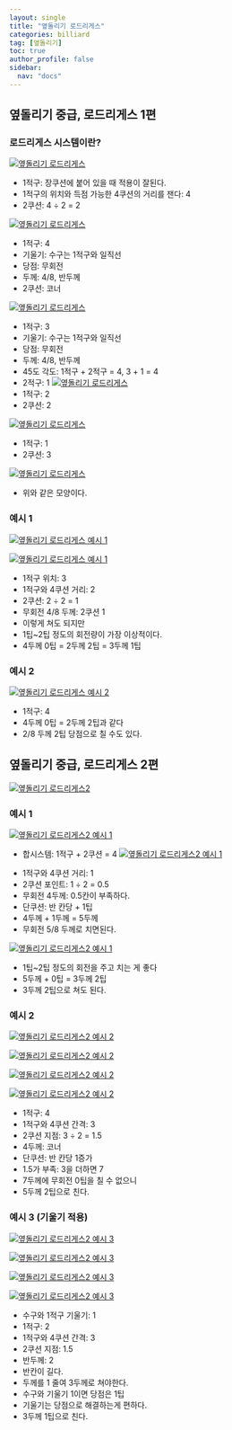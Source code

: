 ```yaml
---
layout: single
title: "옆돌리기 로드리게스"
categories: billiard
tag: [옆돌리기] 
toc: true
author_profile: false
sidebar:
  nav: "docs"
---
```


## 옆돌리기 중급, 로드리게스 1편

### 로드리게스 시스템이란? 
[![옆돌리기 로드리게스](/images/옆돌리기_로드리게스_1.png)](/images/옆돌리기_로드리게스_1.png)
- 1적구: 장쿠션에 붙어 있을 때 적용이 잘된다.
- 1적구의 위치와 득점 가능한 4쿠션의 거리를 잰다: 4
- 2쿠션: 4 ÷ 2 = 2

[![옆돌리기 로드리게스](/images/옆돌리기_로드리게스_2.png)](/images/옆돌리기_로드리게스_2.png)
- 1적구: 4
- 기울기: 수구는 1적구와 일직선
- 당점: 무회전
- 두께: 4/8, 반두께
- 2쿠션: 코너

[![옆돌리기 로드리게스](/images/옆돌리기_로드리게스_3.png)](/images/옆돌리기_로드리게스_3.png)
- 1적구: 3
- 기울기: 수구는 1적구와 일직선
- 당점: 무회전
- 두께: 4/8, 반두께
- 45도 각도: 1적구 + 2적구 = 4, 3 + 1 = 4 
- 2적구: 1
[![옆돌리기 로드리게스](/images/옆돌리기_로드리게스_4.png)](/images/옆돌리기_로드리게스_4.png)
- 1적구: 2
- 2쿠션: 2

[![옆돌리기 로드리게스](/images/옆돌리기_로드리게스_5.png)](/images/옆돌리기_로드리게스_5.png)
- 1적구: 1
- 2쿠션: 3

[![옆돌리기 로드리게스](/images/옆돌리기_로드리게스_6.png)](/images/옆돌리기_로드리게스_6.png)
- 위와 같은 모양이다.

### 예시 1
[![옆돌리기 로드리게스 예시 1](/images/옆돌리기_로드리게스_예시1-1.png)](/images/옆돌리기_로드리게스_예시1-1.png)

[![옆돌리기 로드리게스 예시 1](/images/옆돌리기_로드리게스_예시1-2.png)](/images/옆돌리기_로드리게스_예시1-2.png)
* 1적구 위치: 3 
* 1적구와 4쿠션 거리: 2
* 2쿠션: 2 ÷ 2 = 1 
* 무회전 4/8 두께: 2쿠션 1
* 이렇게 쳐도 되지만 
* 1팁~2팁 정도의 회전량이 가장 이상적이다. 
* 4두께 0팁 = 2두께 2팁 = 3두께 1팁

### 예시 2
[![옆돌리기 로드리게스 예시 2](/images/옆돌리기_로드리게스_예시2.png)](/images/옆돌리기_로드리게스_예시2.png)
* 1적구: 4 
* 4두께 0팁 = 2두께 2팁과 같다 
* 2/8 두께 2팁 당점으로 칠 수도 있다.

## 옆돌리기 중급, 로드리게스 2편
[![옆돌리기 로드리게스2](/images/옆돌리기_로드리게스2.png)](/images/옆돌리기_로드리게스2.png)

### 예시 1
[![옆돌리기 로드리게스2 예시 1](/images/옆돌리기_로드리게스2_예시1-1.png)](/images/옆돌리기_로드리게스2_예시1-1.png)
- 합시스템: 1적구 + 2쿠션 = 4
[![옆돌리기 로드리게스2 예시 1](/images/옆돌리기_로드리게스2_예시1-2.png)](/images/옆돌리기_로드리게스2_예시1-2.png)
* 1적구와 4쿠션 거리: 1 
* 2쿠션 포인트: 1 ÷ 2 = 0.5 
* 무회전 4두께: 0.5칸이 부족하다. 
* 단쿠션: 반 칸당 + 1팁
* 4두께 + 1두께 = 5두께 
* 무회전 5/8 두께로 치면된다.

[![옆돌리기 로드리게스2 예시 1](/images/옆돌리기_로드리게스2_예시1-3.png)](/images/옆돌리기_로드리게스2_예시1-3.png)
* 1팁~2팁 정도의 회전을 주고 치는 게 좋다
* 5두께 + 0팁 = 3두께 2팁
* 3두께 2팁으로 쳐도 된다.

### 예시 2
[![옆돌리기 로드리게스2 예시 2](/images/옆돌리기_로드리게스2_예시2-1.png)](/images/옆돌리기_로드리게스2_예시2-1.png)

[![옆돌리기 로드리게스2 예시 2](/images/옆돌리기_로드리게스2_예시2-2.png)](/images/옆돌리기_로드리게스2_예시2-2.png)

[![옆돌리기 로드리게스2 예시 2](/images/옆돌리기_로드리게스2_예시2-3.png)](/images/옆돌리기_로드리게스2_예시2-3.png)

[![옆돌리기 로드리게스2 예시 2](/images/옆돌리기_로드리게스2_예시2-4.png)](/images/옆돌리기_로드리게스2_예시2-4.png)
* 1적구: 4
* 1적구와 4쿠션 간격: 3 
* 2쿠션 지점: 3 ÷ 2 = 1.5 
* 4두께: 코너 
* 단쿠션: 반 칸당 1증가 
* 1.5가 부족: 3을 더하면 7
* 7두께에 무회전 0팁을 칠 수 없으니 
* 5두께 2팁으로 친다.

### 예시 3 (기울기 적용)
[![옆돌리기 로드리게스2 예시 3](/images/옆돌리기_로드리게스2_예시3-1.png)](/images/옆돌리기_로드리게스2_예시3-1.png)

[![옆돌리기 로드리게스2 예시 3](/images/옆돌리기_로드리게스2_예시3-2.png)](/images/옆돌리기_로드리게스2_예시3-2.png)

[![옆돌리기 로드리게스2 예시 3](/images/옆돌리기_로드리게스2_예시3-3.png)](/images/옆돌리기_로드리게스2_예시3-3.png)

[![옆돌리기 로드리게스2 예시 3](/images/옆돌리기_로드리게스2_예시3-4.png)](/images/옆돌리기_로드리게스2_예시3-4.png)
* 수구와 1적구 기울기: 1 
* 1적구: 2
* 1적구와 4쿠션 간격: 3 
* 2쿠션 지점: 1.5 
* 반두께: 2
* 반칸이 길다. 
* 두께를 1 줄여 3두께로 쳐야한다. 
* 수구와 기울기 1이면 당점은 1팁 
* 기울기는 당점으로 해결하는게 편하다.
* 3두께 1팁으로 친다.
